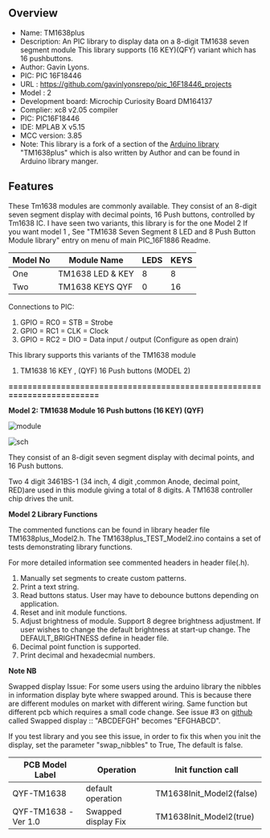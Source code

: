 Overview
--------------------------------------------
* Name: TM1638plus
* Description: An PIC library to display data on a 8-digit TM1638 seven segment module
This library supports (16 KEY)(QFY) variant which has 16 pushbuttons.
* Author: Gavin Lyons.
* PIC: PIC 16F18446
* URL : https://github.com/gavinlyonsrepo/pic_16F18446_projects
* Model : 2
* Development board: Microchip Curiosity Board DM164137
* Complier: xc8 v2.05 compiler
* PIC: PIC16F18446
* IDE:  MPLAB X v5.15
* MCC version: 3.85
* Note: This library is a fork of a section of the [Arduino library](https://github.com/gavinlyonsrepo/TM1638plus) 
"TM1638plus" which is also written by Author and can be found in Arduino library manger.  


Features
----------------------

These Tm1638 modules are commonly available. 
They consist of an 8-digit seven segment display with decimal points,
16 Push buttons, controlled by Tm1638 IC.
I have seen two variants, this library is for the one Model 2
If you want model 1 ,
See "TM1638 Seven Segment 8 LED and 8 Push Button Module library" entry on menu of main PIC_16F1886 Readme.  

| Model No | Module Name | LEDS | KEYS | 
| ------ | ------ |  ------ | ------ |
| One | TM1638 LED & KEY | 8 | 8 |
| Two | TM1638 KEYS QYF  | 0 | 16 |


Connections to PIC: 

1. GPIO = RC0 =  STB = Strobe
2. GPIO  = RC1 =  CLK  = Clock
3. GPIO = RC2  = DIO = Data input / output  (Configure as open drain)

This library supports this variants of the TM1638 module

1. TM1638 16 KEY , (QYF) 16 Push buttons (MODEL 2)


**========================================================================**

**Model 2: TM1638 Module 16 Push buttons (16 KEY) (QYF)**

![ module ](https://github.com/gavinlyonsrepo/TM1638plus/blob/master/extra/images/tm16381.jpg)

![ sch ](https://github.com/gavinlyonsrepo/TM1638plus/blob/master/extra/images/tm16382.jpg)


They consist of an 8-digit seven segment display with decimal points,
and 16 Push buttons.

Two 4 digit 3461BS-1 (34 inch, 4 digit ,common Anode,  decimal point, RED)are used in this module
giving a total of 8 digits. A TM1638 controller chip drives the unit.


**Model 2 Library Functions**

The commented functions can be found in library header file TM1638plus_Model2.h.
The TM1638plus_TEST_Model2.ino contains a set of tests demonstrating library functions.

For more detailed information see commented headers in header file(.h).

1. Manually set segments to create custom patterns.
2. Print a text string.
3. Read buttons status. User may have to debounce buttons depending on application.
4. Reset and init module functions.
5. Adjust brightness of module. Support 8 degree brightness adjustment.
If user wishes to change the default brightness at start-up change.
The DEFAULT_BRIGHTNESS define in header file. 
6. Decimal point function is supported.
7. Print decimal and hexadecmial numbers.

**Note NB**

Swapped display Issue:
For some users using the arduino library the nibbles in information display byte 
where swapped around. This is because there are different modules on market with different wiring. 
Same function but different pcb which requires a small code change.
See issue #3 on [github](https://github.com/gavinlyonsrepo/TM1638plus/issues/3) 
called Swapped display :: "ABCDEFGH" becomes "EFGHABCD". 

If you test library and you see this issue, in order to fix this when you init the 
display, set the parameter "swap_nibbles" to True, The default is false.

| PCB Model Label | Operation | Init function call  |
| ------ | ------ | ------ | 
| QYF-TM1638 | default operation | TM1638Init_Model2(false) | 
| QYF-TM1638 -Ver 1.0 | Swapped display Fix | TM1638Init_Model2(true) |  
